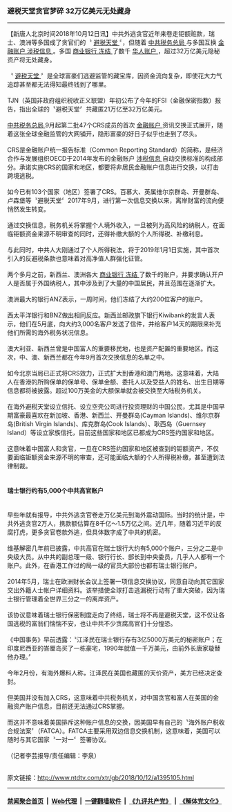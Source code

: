 ### 避税天堂贪官梦碎 32万亿美元无处藏身
------------------------

<div class="wysiwyg">
 【新唐人北京时间2018年10月12日讯】中共外逃贪官近年来卷走钜额赃款，瑞士、澳洲等多国成了贪官们的〝
 <a href="http://www.ntdtv.com/xtr/gb/articlelistbytag_避税天堂.html" target="_blank">
  避税天堂
 </a>
 〞，但随着
 <a href="http://www.ntdtv.com/xtr/gb/articlelistbytag_中共税务总局.html" target="_blank">
  中共税务总局
 </a>
 与多国互换
 <a href="http://www.ntdtv.com/xtr/gb/articlelistbytag_金融账户.html" target="_blank">
  金融账户
 </a>
 <a href="http://www.ntdtv.com/xtr/gb/articlelistbytag_涉税信息.html" target="_blank">
  涉税信息
 </a>
 。多国
 <a href="http://www.ntdtv.com/xtr/gb/articlelistbytag_商业银行.html" target="_blank">
  商业银行
 </a>
 <a href="http://www.ntdtv.com/xtr/gb/articlelistbytag_冻结.html" target="_blank">
  冻结
 </a>
 了数千
 <a href="http://www.ntdtv.com/xtr/gb/articlelistbytag_华人账户.html" target="_blank">
  华人账户
 </a>
 ，超过32万亿美元隐秘资产将无处藏身。
 <br/>
 <br/>
 〝
 <a href="http://www.ntdtv.com/xtr/gb/articlelistbytag_避税天堂.html" target="_blank">
  避税天堂
 </a>
 〞是全球富豪们逃避监管的藏宝库，因资金流向复杂，即使花大力气追踪甚至都无法得知最终钱到了哪里。
 <br/>
 <br/>
 TJN（英国非政府组织税收正义联盟）年初公布了今年的FSI（金融保密指数）报告，指出全球的〝避税天堂〞共藏匿21万亿至32万亿美元。
 <br/>
 <br/>
 <a href="http://www.ntdtv.com/xtr/gb/articlelistbytag_中共税务总局.html" target="_blank">
  中共税务总局
 </a>
 9月起第二批47个CRS成员的首次
 <a href="http://www.ntdtv.com/xtr/gb/articlelistbytag_金融账户.html" target="_blank">
  金融账户
 </a>
 资讯交换正式展开，随着这张全球金融监管的大网铺开，隐形富豪的好日子似乎也走到了尽头。
 <br/>
 <br/>
 CRS是金融账户统一报告标准（Common Reporting Standard）的简称，是经济合作与发展组织OECD于2014年发布的金融账户
 <a href="http://www.ntdtv.com/xtr/gb/articlelistbytag_涉税信息.html" target="_blank">
  涉税信息
 </a>
 自动交换标准的构成部分。承诺实施CRS的国家和地区，都要将非居民金融账户信息进行交换，以打击跨境逃税。
 <br/>
 <br/>
 如今已有103个国家（地区）签署了CRS。百慕大、英属维尔京群岛、开曼群岛、卢森堡等〝避税天堂〞2017年9月，进行第一次信息交换以来，离岸财富的流向便悄然发生转变。
 <br/>
 <br/>
 通过交换信息，税务机关将掌握个人境外收入，一旦被列为高风险的纳税人，在面临钜额资金来源不明审查的同时，还得补缴大额的个人所得税、补缴利息。
 <br/>
 <br/>
 与此同时，中共人大刚通过了个人所得税法，将于2019年1月1日实施，其中首次引入的反避税条款也意味着对高净值人群强化征管。
 <br/>
 <br/>
 两个多月之前，新西兰、澳洲各大
 <a href="http://www.ntdtv.com/xtr/gb/articlelistbytag_商业银行.html" target="_blank">
  商业银行
 </a>
 <a href="http://www.ntdtv.com/xtr/gb/articlelistbytag_冻结.html" target="_blank">
  冻结
 </a>
 了数千的账户，并要求确认开户人是否属于外国纳税人，其中涉及到了大量的中国居民，并且范围在逐渐扩大。
 <br/>
 <br/>
 澳洲最大的银行ANZ表示，一周时间，他们冻结了大约200位客户的账户。
 <br/>
 <br/>
 西太平洋银行和BNZ做出相同反应。新西兰邮政旗下银行Kiwibank的发言人表示，他们在5月底，向大约3,000名客户发送了信件，并给客户14天的期限来补充他们所需的海外税务状况信息。
 <br/>
 <br/>
 澳大利亚、新西兰曾是中国富人的重要移民地，也是资产配置的重要地区。而这次，中、澳、新西兰都在今年9月首次交换信息的名单之中。
 <br/>
 <br/>
 如今北京当局已正式将CRS效力，正式扩大到香港和澳门两地。这意味着，大陆人在香港的所购保单的保单号、保单金额、委托人以及受益人的姓名、出生日期等信息都将被披露。超过100万美金的大额保单就会被交换至大陆税务机关。
 <br/>
 <br/>
 在海外避税天堂设立信托、设立空壳公司进行投资理财的中国公民，尤其是中国早期富豪最喜欢在新加坡、香港、新西兰、开曼群岛(Cayman Islands)、维尔京群岛(British Virgin Islands)、库克群岛(Cook Islands）、耿西岛（Guernsey Island）等设立家族信托，目前这些国家和地区已都成为CRS签约国家和地区。
 <br/>
 <br/>
 这意味着中国富人和贪官，一旦在CRS签约国家和地区被查到的钜额资产，不仅要面临钜额资金来源不明的审查，还可能面临大额的个人所得税补缴，甚至遭到法律制裁。
 <br/>
 <br/>
 <h4>
  瑞士银行约有5,000个中共高官账户
 </h4>
 <br/>
 早些年就有报导，中共外逃贪官卷走万亿美元到海外震动国际。当时的统计是，中共外逃贪官2万人，携款额估算在8千亿～1.5万亿之间。近几年，随着习近平的反腐打虎，更多贪官卷款外逃，但具体数字成了中共的机密。
 <br/>
 <br/>
 维基解密几年前已披露，中共高官在瑞士银行大约有5,000个账户，三分之二是中央级大员。从中共的副总理一级、银行行长、部长到中央委员，几乎人人都有一个账户。此外，在香港工作过的局一级的官员大部份也都有瑞士银行账户。
 <br/>
 <br/>
 2014年5月，瑞士在欧洲财长会议上签署一项信息交换协议，同意自动向其它国家交出外籍人士帐户详细资料。该举措使全球打击逃漏税行动有了重大突破，因为瑞士银行管理着全世界三分之一的离岸资产。
 <br/>
 <br/>
 该协议意味着瑞士银行保密制度走向了终结，瑞士将不再是避税天堂，这不仅让各国逃税的富翁们惴惴不安，也让中共不少贪腐高官们十分惶恐。
 <br/>
 <br/>
 《中国事务》早前透露：〝江泽民在瑞士银行存有3亿5000万美元的秘密账户；在印度尼西亚的峇厘岛买了一栋豪宅，1990年就值一千万美元，由前外长唐家璇替他办理。〞
 <br/>
 <br/>
 今年2月份，有海外爆料人称，江泽民在美国也藏匿的天价资产，美方已经决定查封。
 <br/>
 <br/>
 但美国并没有加入CRS，这意味着中共税务机关，对中国贪官和富人在美国的金融资产账户信息，目前还无法通过CRS掌握。
 <br/>
 <br/>
 而这并不意味着美国排斥这种账户信息的交换，因美国早有自己的〝海外账户税收合规法案〞（FATCA）。FATCA主要采用双边信息交换机制，这意味着，美国可以随时与其它国家〝一对一〞签署协议。
 <br/>
 <br/>
 （记者李芸报导/责任编辑：李泉）
</div>

<br/>原文链接：http://www.ntdtv.com/xtr/gb/2018/10/12/a1395105.html


------------------------
#### [禁闻聚合首页](https://github.com/gfw-breaker/banned-news/blob/master/README.md) &nbsp;|&nbsp; [Web代理](https://github.com/gfw-breaker/open-proxy/blob/master/README.md) &nbsp;|&nbsp; [一键翻墙软件](https://github.com/gfw-breaker/nogfw/blob/master/README.md) &nbsp;|&nbsp; [《九评共产党》](https://github.com/gfw-breaker/9ping.md/blob/master/README.md#九评之一评共产党是什么) &nbsp;|&nbsp; [《解体党文化》](https://github.com/gfw-breaker/jtdwh.md/blob/master/README.md#绪论)